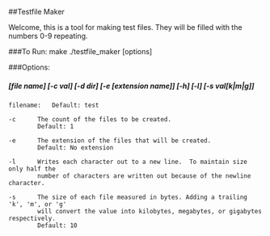 ##Testfile Maker

Welcome, this is a tool for making test files.  They will be filled with the numbers 0-9 repeating.

###To Run:
	make
	./testfile_maker [options]

###Options:
#####	[file name] [-c val] [-d dir] [-e [extension name]] [-h] [-l] [-s val[k|m|g]]

	filename:	Default: test

	-c		The count of the files to be created.
			Default: 1

	-e		The extension of the files that will be created.
			Default: No extension

	-l		Writes each character out to a new line.  To maintain size only half the
			number of characters are written out because of the newline character.

	-s		The size of each file measured in bytes. Adding a trailing 'k', 'm', or 'g'
			will convert the value into kilobytes, megabytes, or gigabytes respectively.
			Default: 10

